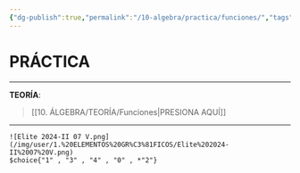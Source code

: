 ```yaml
---
{"dg-publish":true,"permalink":"/10-algebra/practica/funciones/","tags":["Álgebra","Práctica"]}
---
```


# PRÁCTICA
---
**TEORÍA**:
>[[10. ÁLGEBRA/TEORÍA/Funciones\|PRESIONA AQUÍ]]

---

```exercise
![Elite 2024-II 07 V.png](/img/user/1.%20ELEMENTOS%20GR%C3%81FICOS/Elite%202024-II%2007%20V.png)
$choice{"1" , "3" , "4" , "0" , *"2"}
```

